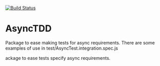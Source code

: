 [![Build Status](https://travis-ci.com/unsegnor/asyncTDD.svg?branch=master)](https://travis-ci.com/unsegnor/asyncTDD)

# AsyncTDD
Package to ease making tests for async requirements. There are some examples of use in test/AsyncTest.integration.spec.js



ackage to ease tests specify async requirements. 
